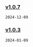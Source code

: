 ### [v1.0.7](https://github.com/Elora-Cloud/vue-grid-layout/compare/v1.0.3...v1.0.7)

`2024-12-09`
### [v1.0.3](https://github.com/Elora-Cloud/vue-grid-layout/compare/v1.0.2...v1.0.3)

`2024-01-09`
